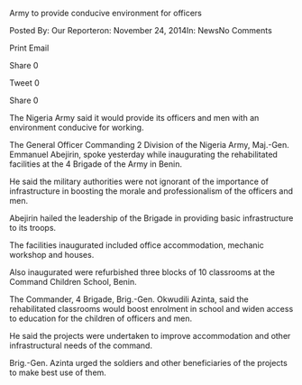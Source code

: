 Army to provide conducive environment for officers

Posted By: Our Reporteron: November 24, 2014In: NewsNo Comments

Print Email

Share 0

Tweet 0

Share 0

The Nigeria Army said it would provide its officers and men with an environment conducive for working.

The General Officer Commanding 2 Division of the Nigeria Army, Maj.-Gen. Emmanuel Abejirin, spoke yesterday while inaugurating the rehabilitated facilities at the 4 Brigade of the Army in Benin.

He said the military authorities were not ignorant of the importance of infrastructure in boosting the morale and professionalism of the officers and men.

Abejirin hailed the leadership of the Brigade in providing basic infrastructure to its troops.

The facilities inaugurated included office accommodation, mechanic workshop and houses.

Also inaugurated were refurbished three blocks of 10 classrooms at the Command Children School, Benin.

The Commander, 4 Brigade, Brig.-Gen. Okwudili Azinta, said the rehabilitated classrooms would boost enrolment in school and widen access to education for the children of officers and men.

He said the projects were undertaken to improve accommodation and other infrastructural needs of the command.

Brig.-Gen. Azinta urged the soldiers and other beneficiaries of the projects to make best use of them.
